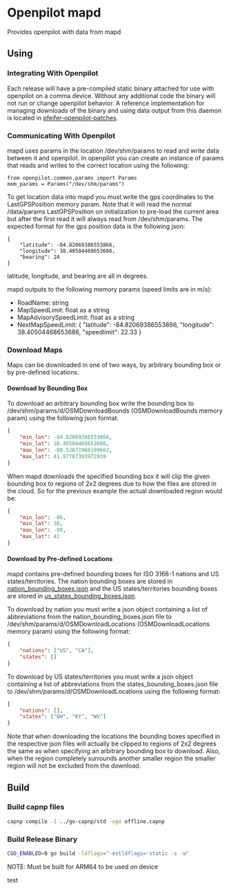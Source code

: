 # Openpilot mapd
Provides openpilot with data from mapd

## Using
### Integrating With Openpilot
Each release will have a pre-compiled static binary attached for use with
openpilot on a comma device. Without any additional code the binary will not run
or change openpilot behavior. A reference implementation for managing downloads
of the binary and using data output from this daemon is located in
[pfeifer-openpilot-patches](https://github.com/pfeiferj/openpilot/tree/pfeifer-openpilot-patches/mapd).

### Communicating With Openpilot
mapd uses params in the location /dev/shm/params to read and write data between
it and openpilot. In openpilot you can create an instance of params that reads
and writes to the correct location using the following:
```
from openpilot.common.params import Params
mem_params = Params("/dev/shm/params")
```

To get location data into mapd you must write the gps coordinates to the
LastGPSPosition memory param. Note that it will read the normal /data/params
LastGPSPosition on initialization to pre-load the current area but after the
first read it will always read from /dev/shm/params. The expected format for the
gps position data is the following json:
```
{
    "latitude": -84.82069386553866,
    "longitude": 38.40504468653686,
    "bearing": 24
}
```
latitude, longitude, and bearing are all in degrees.

mapd outputs to the following memory params (speed limits are in m/s):
* RoadName: string
* MapSpeedLimit: float as a string
* MapAdvisorySpeedLimit: float as a string
* NextMapSpeedLimit: { "latitude": -84.82069386553866, "longitude": 38.40504468653686, "speedlimit": 22.33 }

### Download Maps
Maps can be downloaded in one of two ways, by arbitrary bounding box or by
pre-defined locations.

#### Download by Bounding Box
To download an arbitrary bounding box write the bounding box to
/dev/shm/params/d/OSMDownloadBounds (OSMDownloadBounds memory param) using the
following json format:
```json
{
    "min_lon": -84.82069386553866,
    "min_lat": 38.40504468653686,
    "max_lon": -80.52071966199662,
    "max_lat": 41.97787393972939
}
```

When mapd downloads the specified bounding box it will clip the given bounding
box to regions of 2x2 degrees due to how the files are stored in the cloud. So
for the previous example the actual downloaded region would be:
```json
{
    "min_lon": -86,
    "min_lat": 38,
    "max_lon": -80,
    "max_lat": 42
}
```
#### Download by Pre-defined Locations
mapd contains pre-defined bounding boxes for ISO 3166-1 nations and US
states/territories. The nation bounding boxes are stored in
[nation_bounding_boxes.json](./nation_bounding_boxes.json) and the US
states/territories bounding boxes are stored in
[us_states_bounding_boxes.json](./us_states_bounding_boxes.json).

To download by nation you must write a json object containing a list of
abbreviations from the nation_bounding_boxes.json file to
/dev/shm/params/d/OSMDownloadLocations (OSMDownloadLocations memory param) using
the following format:
```json
{
    "nations": ["US", "CA"],
    "states": []
}
```
To download by US states/territories you must write a json object containing a
list of abbreviations from the states_bounding_boxes.json file to
/dev/shm/params/d/OSMDownloadLocations using the following format:
```json
{
    "nations": [],
    "states": ["OH", "KY", "WV"]
}
```

Note that when downloading the locations the bounding boxes specified in the
respective json files will actually be clipped to regions of 2x2 degrees the
same as when specifying an arbitrary bounding box to download. Also, when the
region completely surrounds another smaller region the smaller region will not
be excluded from the download.


## Build
### Build capnp files
```bash
capnp compile -I ../go-capnp/std -ogo offline.capnp
```

### Build Release Binary
```bash
CGO_ENABLED=0 go build -ldflags="-extldflags=-static -s -w"
```

NOTE: Must be built for ARM64 to be used on device

test
